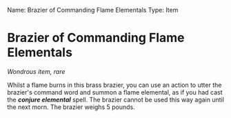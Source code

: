 Name: Brazier of Commanding Flame Elementals
Type: Item

# Brazier of Commanding Flame Elementals
_Wondrous item, rare_

Whilst a flame burns in this brass brazier, you can use an action to utter the brazier's command word and summon a flame elemental, as if you had cast the **_conjure elemental_** spell. The brazier cannot be used this way again until the next morn. The brazier weighs 5 pounds.